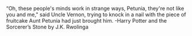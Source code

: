 “Oh, these people's minds work in strange
ways, Petunia, they're not like you and me,"
said Uncle Vernon, trying to knock in a nail
with the piece of fruitcake Aunt Petunia had
just brought him.
-Harry Potter and the Sorcerer’s Stone by J.K. Rwolinga